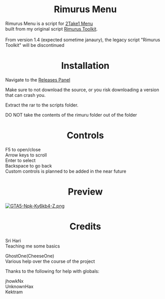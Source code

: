 <h1 align="center">Rimurus Menu</h1>

 Rimurus Menu is a script for [2Take1 Menu](https://gta.2take1.menu/) <br/>built from my original script [Rimurus Toolkit](https://github.com/Rimmuru/Rimurus-toolkit).<br/><br/>
 From version 1.4 (expected sometime janaury), the legacy script "Rimurus Toolkit" will be discontinued <br/>

 
<h1 align="center">Installation</h1>

Navigate to the [Releases Panel](https://github.com/Rimmuru/Rimurus-Toolkit-w-CustomUI/releases)<br/>

Make sure to not download the source, or you risk downloading a version that can crash you.<br/>

Extract the rar to the scripts folder.<br/>

DO NOT take the contents of the rimuru folder out of the folder

<h1 align="center">Controls</h1>

F5 to open/close<br/> 
Arrow keys to scroll<br/> 
Enter to select<br/> 
Backspace to go back<br/> 
Custom controls is planned to be added in the near future

<h1 align="center">Preview</h1>

[![GTA5-Npk-Ky6kb4-Z.png](https://i.postimg.cc/C14Ws8p0/GTA5-Npk-Ky6kb4-Z.png)](https://postimg.cc/phpG2pdc)


<h1 align="center">Credits</h1>

 Sri Hari<br/> 
 Teaching me some basics    
 
 GhostOne(CheeseOne)<br/>
 Various help over the course of the project

 Thanks to the following for help with globals:
 
 jhowkNx<br/> 
 UnknownHax<br/> 
 Kektram
